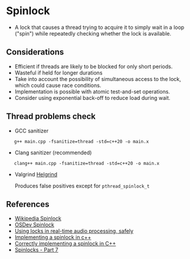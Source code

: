 # Spinlock
* A lock that causes a thread trying to acquire it to simply wait in a loop ("spin") while repeatedly checking whether the lock is available.

## Considerations
* Efficient if threads are likely to be blocked for only short periods.
* Wasteful if held for longer durations
* Take into account the possibility of simultaneous access to the lock, which could cause race conditions.
* Implementation is possible with atomic test-and-set operations.
* Consider using exponential back-off to reduce load during wait.

## Thread problems check
* GCC sanitizer
```
   g++ main.cpp -fsanitize=thread -std=c++20 -o main.x
```

* Clang sanitizer (recommended)
```
   clang++ main.cpp -fsanitize=thread -std=c++20 -o main.x
```

* Valgrind [Helgrind](https://valgrind.org/docs/manual/hg-manual.html)

   Produces false positives except for `pthread_spinlock_t`


## References
* [Wikipedia Spinlock](https://en.wikipedia.org/wiki/Spinlock)
* [OSDev Spinlock](https://wiki.osdev.org/Spinlock)
* [Using locks in real-time audio processing, safely](https://timur.audio/using-locks-in-real-time-audio-processing-safely)
* [Implementing a spinlock in c++](https://medium.com/@amishav/implementing-a-spinlock-in-c-8078ec584efc)
* [Correctly implementing a spinlock in C++](https://rigtorp.se/spinlock/)
* [Spinlocks - Part 7](https://coffeebeforearch.github.io/2020/11/07/spinlocks-7.html)

